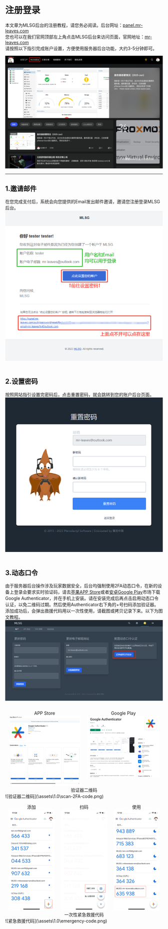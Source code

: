 # 注册登录
本文章为MLSG后台的注册教程，请您务必阅读。后台网址：[panel.mr-leaves.com](http://panel.mr-leaves.com)  
您也可以在我们官网顶部左上角点击MLSG后台来访问页面，官网地址：[mr-leaves.com](http://mr-leaves.com)  
请按照以下指引完成账户设置，方便使用服务器后台功能，大约3-5分钟即可。  

![公司官网](\assets\1.0\official-website.png)  

---


## 1.邀请邮件

在您完成支付后，系统会向您提供的Email发出邮件邀请，邀请您注册登录MLSG后台。
![邀请邮件](\assets\1.0\email-invite.png)  
<br>

## 2.设置密码

按照网站指引设置完密码后，点击重置密码，就会跳转到您的账户后台页面。
![重置密码](\assets\1.0\reset-password.png)   
<br>

## 3.动态口令

由于服务器后台操作涉及玩家数据安全，后台均强制使用2FA动态口令，在新的设备上登录会要求实时验证码，请去[苹果APP Store](https://apps.apple.com/us/app/google-authenticator/id388497605)或者[安卓Google Play](https://play.google.com/store/apps/details?id=com.google.android.apps.authenticator2)市场下载Google Authenticator，并在手机上安装。请在安装完成后再点击启用动态口令认证，以免二维码过期。然后使用Authenticator右下角的+号扫码添加验证器。添加成功后，会弹出救援代码用以一次性使用，请截图或拷贝记录下来。以下为图文教程。
![二次验证](\assets\1.0\enable-2FA.png)   


<div style="display: flex; justify-content: center; text-align: center;">
  <div style="width: 50%; margin: 0 10px;">
    <p style="margin-bottom: 0;">APP Store</p>
    <img src="../assets/1.0/Authenticator-apple.png" alt="APP Store" style="width: 100%;">
  </div>
  <div style="width: 50%; margin: 0 10px;">
    <p style="margin-bottom: 0;">Google Play</p>
    <img src="../assets/1.0/Authenticator-google.png" alt="Google Play" style="width: 100%;">
  </div>
</div>

  <center>验证器二维码</center>
![验证器二维码](\assets\1.0\scan-2FA-code.png)   
 

<div style="display: flex; justify-content: center; text-align: center;">
  <div style="width: 30%; margin: 0 10px;">
    <p style="margin-bottom: 0;">添加</p>
    <img src="../assets/1.0/Authenticator-step1.png" alt="添加" style="width: 100%;">
  </div>
  <div style="width: 30%; margin: 0 10px;">
    <p style="margin-bottom: 0;">扫码</p>
    <img src="../assets/1.0/Authenticator-step2.png" alt="扫码" style="width: 100%;">
  </div>
  <div style="width: 30%; margin: 0 10px;">
    <p style="margin-bottom: 0;">使用</p>
    <img src="../assets/1.0/Authenticator-step3.png" alt="使用" style="width: 100%;">
  </div>
</div>

  <center>一次性紧急救援代码</center>
![紧急救援代码](\assets\1.0\emergency-code.png)  


